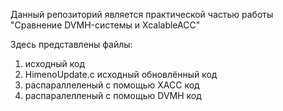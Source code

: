 Данный репозиторий является практической частью работы
"Сравнение DVMH-системы и XcalableACC"

Здесь представлены файлы:
1.   исходный код
2.   HimenoUpdate.c   исходный обновлённый код
3.  распараллеленый с помощью XACC код
4.  распаралелленый с помощью DVMH код
